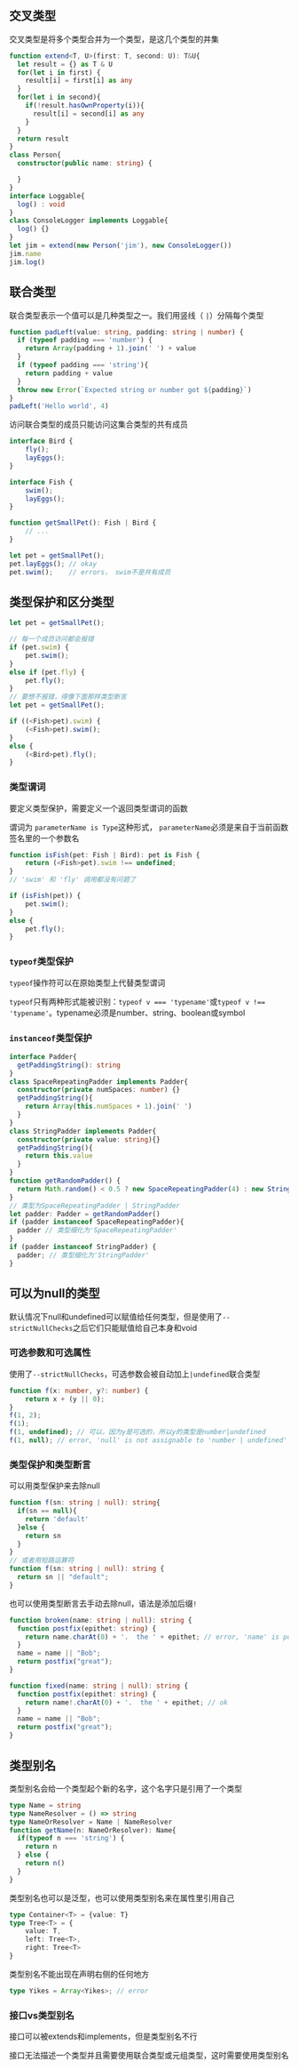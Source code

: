 ## 交叉类型

交叉类型是将多个类型合并为一个类型，是这几个类型的并集

```typescript
function extend<T, U>(first: T, second: U): T&U{
  let result = {} as T & U
  for(let i in first) {
    result[i] = first[i] as any
  }
  for(let i in second){
    if(!result.hasOwnProperty(i)){
      result[i] = second[i] as any
    }
  }
  return result
}
class Person{
  constructor(public name: string) {

  }
}
interface Loggable{
  log() : void
}
class ConsoleLogger implements Loggable{
  log() {}
}
let jim = extend(new Person('jim'), new ConsoleLogger())
jim.name
jim.log()
```

## 联合类型

联合类型表示一个值可以是几种类型之一。我们用竖线（ `|`）分隔每个类型

```typescript
function padLeft(value: string, padding: string | number) {
  if (typeof padding === 'number') {
    return Array(padding + 1).join(' ') + value
  }
  if (typeof padding === 'string'){
    return padding + value
  }
  throw new Error(`Expected string or number got ${padding}`)
}
padLeft('Hello world', 4)
```

访问联合类型的成员只能访问这集合类型的共有成员

```typescript
interface Bird {
    fly();
    layEggs();
}

interface Fish {
    swim();
    layEggs();
}

function getSmallPet(): Fish | Bird {
    // ...
}

let pet = getSmallPet();
pet.layEggs(); // okay
pet.swim();    // errors， swim不是共有成员
```

## 类型保护和区分类型

```typescript
let pet = getSmallPet();

// 每一个成员访问都会报错
if (pet.swim) {
    pet.swim();
}
else if (pet.fly) {
    pet.fly();
}
// 要想不报错，得像下面那样类型断言
let pet = getSmallPet();

if ((<Fish>pet).swim) {
    (<Fish>pet).swim();
}
else {
    (<Bird>pet).fly();
}
```

### 类型谓词

要定义类型保护，需要定义一个返回类型谓词的函数

谓词为 `parameterName is Type`这种形式， `parameterName`必须是来自于当前函数签名里的一个参数名

```typescript
function isFish(pet: Fish | Bird): pet is Fish {
    return (<Fish>pet).swim !== undefined;
}
// 'swim' 和 'fly' 调用都没有问题了

if (isFish(pet)) {
    pet.swim();
}
else {
    pet.fly();
}
```

### `typeof`类型保护

`typeof`操作符可以在原始类型上代替类型谓词

`typeof`只有两种形式能被识别：`typeof v === 'typename'`或`typeof v !== 'typename'`。typename必须是number、string、boolean或symbol

### `instanceof`类型保护

```typescript
interface Padder{
  getPaddingString(): string
}
class SpaceRepeatingPadder implements Padder{
  constructor(private numSpaces: number) {}
  getPaddingString(){
    return Array(this.numSpaces + 1).join(' ')
  }
}
class StringPadder implements Padder{
  constructor(private value: string){}
  getPaddingString(){
    return this.value
  }
}
function getRandomPadder() {
  return Math.random() < 0.5 ? new SpaceRepeatingPadder(4) : new StringPadder(' ')
}
// 类型为SpaceRepeatingPadder | StringPadder
let padder: Padder = getRandomPadder()
if (padder instanceof SpaceRepeatingPadder){
  padder // 类型细化为'SpaceRepeatingPadder'
}
if (padder instanceof StringPadder) {
  padder; // 类型细化为'StringPadder'
}
```

## 可以为null的类型

默认情况下null和undefined可以赋值给任何类型，但是使用了`--strictNullChecks`之后它们只能赋值给自己本身和void

### 可选参数和可选属性

使用了`--strictNullChecks`，可选参数会被自动加上`|undefined`联合类型

```typescript
function f(x: number, y?: number) {
    return x + (y || 0);
}
f(1, 2);
f(1);
f(1, undefined); // 可以，因为y是可选的，所以y的类型是number|undefined
f(1, null); // error, 'null' is not assignable to 'number | undefined'
```

### 类型保护和类型断言

可以用类型保护来去除null

```typescript
function f(sn: string | null): string{
  if(sn == null){
    return 'default'
  }else {
    return sn
  }
}
// 或者用短路运算符
function f(sn: string | null): string {
  return sn || "default";
}
```

也可以使用类型断言去手动去除null，语法是添加后缀`!`

```typescript
function broken(name: string | null): string {
  function postfix(epithet: string) {
    return name.charAt(0) + '.  the ' + epithet; // error, 'name' is possibly null
  }
  name = name || "Bob";
  return postfix("great");
}

function fixed(name: string | null): string {
  function postfix(epithet: string) {
    return name!.charAt(0) + '.  the ' + epithet; // ok
  }
  name = name || "Bob";
  return postfix("great");
}
```

## 类型别名

类型别名会给一个类型起个新的名字，这个名字只是引用了一个类型

```typescript
type Name = string
type NameResolver = () => string
type NameOrResolver = Name | NameResolver
function getName(n: NameOrResolver): Name{
  if(typeof n === 'string') {
    return n
  } else {
    return n()
  }
}
```

类型别名也可以是泛型，也可以使用类型别名来在属性里引用自己

```typescript
type Container<T> = {value: T}
type Tree<T> = {
    value: T,
    left: Tree<T>,
    right: Tree<T>
}
```

类型别名不能出现在声明右侧的任何地方

```typescript
type Yikes = Array<Yikes>; // error
```

### 接口vs类型别名

接口可以被extends和implements，但是类型别名不行

接口无法描述一个类型并且需要使用联合类型或元组类型，这时需要使用类型别名

